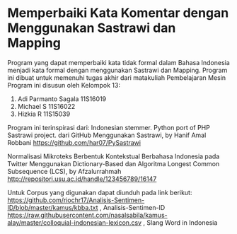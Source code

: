 # Memperbaiki Kata Komentar dengan Menggunakan Sastrawi dan Mapping

Program yang dapat memperbaiki kata tidak formal dalam Bahasa Indonesia menjadi kata formal dengan menggunakan Sastrawi dan Mapping. Program ini dibuat untuk memenuhi tugas akhir dari matakuliah Pembelajaran Mesin Program ini disusun oleh Kelompok 13:

1. Adi Parmanto Sagala 11S16019
2. Michael S 11S16022
3. Hizkia R 11S15039

Program ini terinspirasi dari:
Indonesian stemmer. Python port of PHP Sastrawi project. dari GitHub Menggunakan Sastrawi, by Hanif Amal Robbani https://github.com/har07/PySastrawi

Normalisasi Mikroteks Berbentuk Kontekstual Berbahasa Indonesia pada Twitter Menggunakan Dictionary-Based dan Algoritma Longest Common Subsequence (LCS), by Afzalurrahmah
http://repositori.usu.ac.id/handle/123456789/16147

Untuk Corpus yang digunakan dapat diunduh pada link berikut:
https://github.com/riochr17/Analisis-Sentimen-ID/blob/master/kamus/kbba.txt , Analisis-Sentimen-ID
https://raw.githubusercontent.com/nasalsabila/kamus-alay/master/colloquial-indonesian-lexicon.csv , Slang Word in Indonesia
